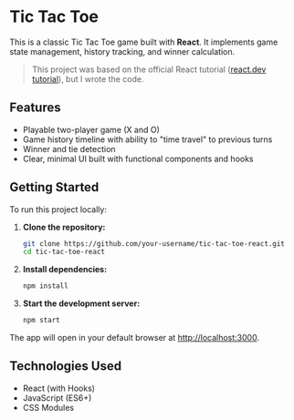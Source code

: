 # Tic Tac Toe

This is a classic Tic Tac Toe game built with **React**. It implements game state management, history tracking, and winner calculation.

> This project was based on the official React tutorial ([react.dev tutorial](https://react.dev/learn/tutorial-tic-tac-toe)), but I wrote the code.

## Features

- Playable two-player game (X and O)
- Game history timeline with ability to "time travel" to previous turns
- Winner and tie detection
- Clear, minimal UI built with functional components and hooks

## Getting Started

To run this project locally:

1. **Clone the repository:**
   ```bash
   git clone https://github.com/your-username/tic-tac-toe-react.git
   cd tic-tac-toe-react
   ```

2. **Install dependencies:**
   ```bash
   npm install
   ```

3. **Start the development server:**
   ```bash
   npm start
   ```

The app will open in your default browser at [http://localhost:3000](http://localhost:3000).

## Technologies Used

- React (with Hooks)
- JavaScript (ES6+)
- CSS Modules